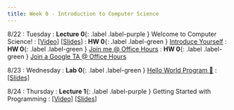 ```yaml
---
title: Week 0 - Introduction to Computer Science
---
```


8/22 
: Tuesday
: **Lecture 0**{: .label .label-purple } Welcome to Computer Science!
  : [\[Video\]](https://www.youtube.com/watch?v=LBLDk-euCis) [\[Slides\]](https://www.slides.google.com/)
: **HW 0**{: .label .label-green } [Introduce Yourself](https://edstem.org/us/courses/41440/lessons/72128/slides/384251)
: **HW 0**{: .label .label-green } [Join me @ Office Hours](https://edstem.org/us/courses/41440/lessons/72128/slides/384250)
: **HW 0**{: .label .label-green } [Join a Google TA @ Office Hours](https://edstem.org/us/courses/41440/lessons/72128/slides/396595)

8/23
: Wednesday
: **Lab 0**{: .label .label-green } [Hello World Program 👋](https://edstem.org/us/courses/41440/lessons/70330/slides/376323) 
  : [\[Slides\]](https://edstem.org/us/courses/41440/lessons/70330/slides/400612)

8/24 
: Thursday
: **Lecture 1**{: .label .label-purple } Getting Started with Programming
  : [\[Video\]](https://www.youtube.com/watch?v=SfMrOnzBOng) [\[Slides\]](https://edstem.org/us/courses/41440/lessons/72128/slides/402527)
